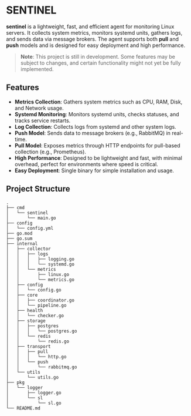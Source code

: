 # SENTINEL

**sentinel** is a lightweight, fast, and efficient agent for monitoring Linux servers. It collects system metrics, monitors systemd units, gathers logs, and sends data via message brokers. The agent supports both **pull** and **push** models and is designed for easy deployment and high performance.

> **Note**: This project is still in development. Some features may be subject to changes, and certain functionality might not yet be fully implemented.

## Features

- **Metrics Collection**: Gathers system metrics such as CPU, RAM, Disk, and Network usage.
- **Systemd Monitoring**: Monitors systemd units, checks statuses, and tracks service restarts.
- **Log Collection**: Collects logs from systemd and other system logs.
- **Push Model**: Sends data to message brokers (e.g., RabbitMQ) in real-time.
- **Pull Model**: Exposes metrics through HTTP endpoints for pull-based collection (e.g., Prometheus).
- **High Performance**: Designed to be lightweight and fast, with minimal overhead, perfect for environments where speed is critical.
- **Easy Deployment**: Single binary for simple installation and usage.

## Project Structure

```
.
├── cmd
│   └── sentinel
│       └── main.go
├── config
│   └── config.yml
├── go.mod
├── go.sum
├── internal
│   ├── collector
│   │   ├── logs
│   │   │   ├── logging.go
│   │   │   └── systemd.go
│   │   └── metrics
│   │       ├── linux.go
│   │       └── metrics.go
│   ├── config
│   │   └── config.go
│   ├── core
│   │   ├── coordinator.go
│   │   └── pipeline.go
│   ├── health
│   │   └── checker.go
│   ├── storage
│   │   ├── postgres
│   │   │   └── postgres.go
│   │   └── redis
│   │       └── redis.go
│   ├── transport
│   │   ├── pull
│   │   │   └── http.go
│   │   └── push
│   │       └── rabbitmq.go
│   └── utils
│       └── utils.go
├── pkg
│   └── logger
│       ├── logger.go
│       └── sl
│           └── sl.go
└── README.md
```
